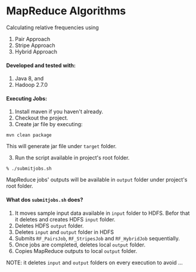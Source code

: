 # MapReduce Algorithms
Calculating relative frequencies using
1. Pair Approach
2. Stripe Approach
3. Hybrid Approach

#### Developed and tested with:
1. Java 8, and
2. Hadoop 2.7.0

#### Executing Jobs:
1. Install maven if you haven't already.
1. Checkout the project.
2. Create jar file by executing:
```
mvn clean package
```
This will generate jar file under ```target``` folder.

3. Run the script available in project's root folder.
```
% ./submitjobs.sh
``` 
MapReduce jobs' outputs will be available in ```output``` folder under project's root folder.

#### What dos ```submitjobs.sh``` does?
1. It moves sample input data available in ```input``` folder to HDFS. Befor that it deletes and creates HDFS ```input``` folder.
2. Deletes HDFS ```output``` folder.
3. Deletes ```input``` and ```output``` folder in HDFS
4. Submits ```RF_PairsJob```, ```RF_StripesJob``` and ```RF_HybridJob``` sequentially.
5. Once jobs are completed, deletes local ```output``` folder.
6. Copies MapReduce outputs to local ```output``` folder.

NOTE: it deletes ```input``` and ```output``` folders on every execution to avoid ...